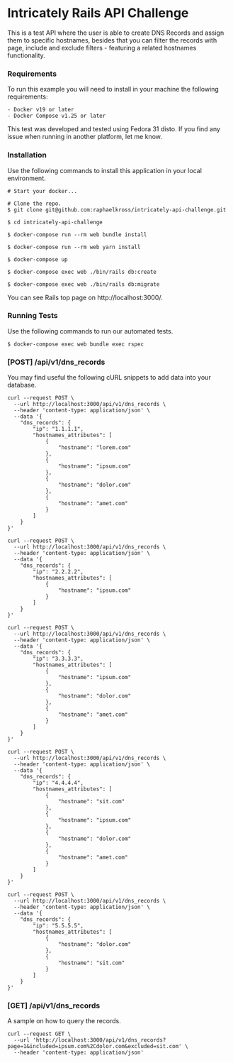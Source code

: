# Intricately Rails API Challenge

This is a test API where the user is able to create DNS Records and assign them to specific hostnames, besides that you can filter the records with page, include and exclude filters - featuring a related hostnames functionality.

### Requirements

To run this example you will need to install in your machine the following requirements:

```
- Docker v19 or later
- Docker Compose v1.25 or later
```

This test was developed and tested using Fedora 31 disto. If you find any issue when running in another platform, let me know.

### Installation

Use the following commands to install this application in your local environment.

```ssh
# Start your docker...

# Clone the repo.
$ git clone git@github.com:raphaelkross/intricately-api-challenge.git

$ cd intricately-api-challenge

$ docker-compose run --rm web bundle install

$ docker-compose run --rm web yarn install

$ docker-compose up

$ docker-compose exec web ./bin/rails db:create

$ docker-compose exec web ./bin/rails db:migrate
```

You can see Rails top page on http://localhost:3000/.

### Running Tests

Use the following commands to run our automated tests.

```ssh
$ docker-compose exec web bundle exec rspec
```

### [POST] /api/v1/dns_records

You may find useful the following cURL snippets to add data into your database.

```ssh
curl --request POST \
  --url http://localhost:3000/api/v1/dns_records \
  --header 'content-type: application/json' \
  --data '{
	"dns_records": {
		"ip": "1.1.1.1",
		"hostnames_attributes": [
			{
				"hostname": "lorem.com"
			},
			{
				"hostname": "ipsum.com"
			},
			{
				"hostname": "dolor.com"
			},
			{
				"hostname": "amet.com"
			}
		]
	}
}'

curl --request POST \
  --url http://localhost:3000/api/v1/dns_records \
  --header 'content-type: application/json' \
  --data '{
	"dns_records": {
		"ip": "2.2.2.2",
		"hostnames_attributes": [
			{
				"hostname": "ipsum.com"
			}
		]
	}
}'

curl --request POST \
  --url http://localhost:3000/api/v1/dns_records \
  --header 'content-type: application/json' \
  --data '{
	"dns_records": {
		"ip": "3.3.3.3",
		"hostnames_attributes": [
			{
				"hostname": "ipsum.com"
			},
			{
				"hostname": "dolor.com"
			},
			{
				"hostname": "amet.com"
			}
		]
	}
}'

curl --request POST \
  --url http://localhost:3000/api/v1/dns_records \
  --header 'content-type: application/json' \
  --data '{
	"dns_records": {
		"ip": "4.4.4.4",
		"hostnames_attributes": [
			{
				"hostname": "sit.com"
			},
			{
				"hostname": "ipsum.com"
			},
			{
				"hostname": "dolor.com"
			},
			{
				"hostname": "amet.com"
			}
		]
	}
}'

curl --request POST \
  --url http://localhost:3000/api/v1/dns_records \
  --header 'content-type: application/json' \
  --data '{
	"dns_records": {
		"ip": "5.5.5.5",
		"hostnames_attributes": [
			{
				"hostname": "dolor.com"
			},
			{
				"hostname": "sit.com"
			}
		]
	}
}'
```

### [GET] /api/v1/dns_records

A sample on how to query the records.

```ssh
curl --request GET \
  --url 'http://localhost:3000/api/v1/dns_records?page=1&included=ipsum.com%2Cdolor.com&excluded=sit.com' \
  --header 'content-type: application/json'
```
